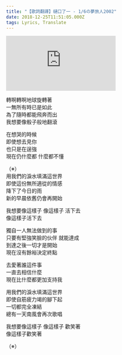 ```yaml
---
title: "【歌詞翻譯】樋口了一 - 1/6の夢旅人2002"
date: 2018-12-25T11:51:05.000Z
tags: Lyrics, Translate
---
```


<iframe src="https://www.youtube.com/embed/lxt-zHlHd1o" frameborder="0" allow="accelerometer; autoplay; clipboard-write; encrypted-media; gyroscope; picture-in-picture" allowfullscreen></iframe>

轉啊轉啊地球旋轉著
<br>一無所有時已是如此
<br>為了隨時都能飛奔而出
<br>我想要像骰子般地翻滾

在想哭的時候
<br>即使想去見你
<br>也只是在逞強
<br>現在仍什麼都 什麼都不懂

（※）
<br>用我們的淚水填滿這世界
<br>即使這份無所適從的情感
<br>降下了今日的雨
<br>新的早晨依舊仍會再開始

我想要像這樣子 像這樣子 活下去
<br>像這樣子活下去

獨自一人無法做到的事
<br>只要有堅強笑臉的伙伴 就能達成
<br>到達之後一切才是開始
<br>現在沒有餘裕決定終點

去愛著誰這件事
<br>一直去相信什麼
<br>現在比什麼都更加支持我

用我們的淚水填滿這世界
<br>即使自筋疲力竭的腳下起
<br>一切都完全凍結
<br>總有一天南風會再次歌唱

我想要像這樣子 像這樣子 歡笑著
<br>像這樣子歡笑著

（※）
